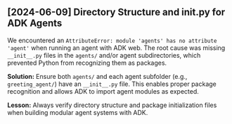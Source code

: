 ## [2024-06-09] Directory Structure and **init**.py for ADK Agents

We encountered an `AttributeError: module 'agents' has no attribute 'agent'` when running an agent with ADK web. The root cause was missing `__init__.py` files in the `agents/` and/or agent subdirectories, which prevented Python from recognizing them as packages.

**Solution:** Ensure both `agents/` and each agent subfolder (e.g., `greeting_agent/`) have an `__init__.py` file. This enables proper package recognition and allows ADK to import agent modules as expected.

**Lesson:** Always verify directory structure and package initialization files when building modular agent systems with ADK.
